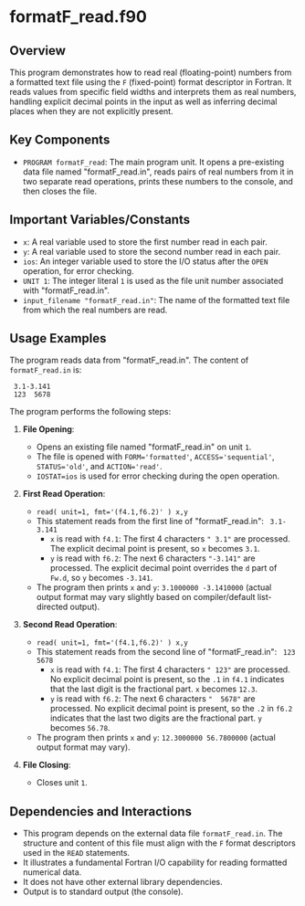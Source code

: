 # formatF_read.f90

## Overview
This program demonstrates how to read real (floating-point) numbers from a formatted text file using the `F` (fixed-point) format descriptor in Fortran. It reads values from specific field widths and interprets them as real numbers, handling explicit decimal points in the input as well as inferring decimal places when they are not explicitly present.

## Key Components
- `PROGRAM formatF_read`: The main program unit. It opens a pre-existing data file named "formatF_read.in", reads pairs of real numbers from it in two separate read operations, prints these numbers to the console, and then closes the file.

## Important Variables/Constants
- `x`: A real variable used to store the first number read in each pair.
- `y`: A real variable used to store the second number read in each pair.
- `ios`: An integer variable used to store the I/O status after the `OPEN` operation, for error checking.
- `UNIT 1`: The integer literal `1` is used as the file unit number associated with "formatF_read.in".
- `input_filename "formatF_read.in"`: The name of the formatted text file from which the real numbers are read.

## Usage Examples
The program reads data from "formatF_read.in". The content of `formatF_read.in` is:
```
 3.1-3.141
 123  5678
```

The program performs the following steps:
1.  **File Opening**:
    *   Opens an existing file named "formatF_read.in" on unit `1`.
    *   The file is opened with `FORM='formatted'`, `ACCESS='sequential'`, `STATUS='old'`, and `ACTION='read'`.
    *   `IOSTAT=ios` is used for error checking during the open operation.

2.  **First Read Operation**:
    *   `read( unit=1, fmt='(f4.1,f6.2)' ) x,y`
    *   This statement reads from the first line of "formatF_read.in": ` 3.1-3.141`
        *   `x` is read with `f4.1`: The first 4 characters `" 3.1"` are processed. The explicit decimal point is present, so `x` becomes `3.1`.
        *   `y` is read with `f6.2`: The next 6 characters `"-3.141"` are processed. The explicit decimal point overrides the `d` part of `Fw.d`, so `y` becomes `-3.141`.
    *   The program then prints `x` and `y`: `3.1000000 -3.1410000` (actual output format may vary slightly based on compiler/default list-directed output).

3.  **Second Read Operation**:
    *   `read( unit=1, fmt='(f4.1,f6.2)' ) x,y`
    *   This statement reads from the second line of "formatF_read.in": ` 123  5678`
        *   `x` is read with `f4.1`: The first 4 characters `" 123"` are processed. No explicit decimal point is present, so the `.1` in `f4.1` indicates that the last digit is the fractional part. `x` becomes `12.3`.
        *   `y` is read with `f6.2`: The next 6 characters `"  5678"` are processed. No explicit decimal point is present, so the `.2` in `f6.2` indicates that the last two digits are the fractional part. `y` becomes `56.78`.
    *   The program then prints `x` and `y`: `12.3000000 56.7800000` (actual output format may vary).

4.  **File Closing**:
    *   Closes unit `1`.

## Dependencies and Interactions
- This program depends on the external data file `formatF_read.in`. The structure and content of this file must align with the `F` format descriptors used in the `READ` statements.
- It illustrates a fundamental Fortran I/O capability for reading formatted numerical data.
- It does not have other external library dependencies.
- Output is to standard output (the console).
